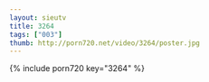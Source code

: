 ```yaml
--- 
layout: sieutv
title: 3264
tags: ["003"]
thumb: http://porn720.net/video/3264/poster.jpg
---
```

{% include porn720 key="3264" %} 
